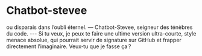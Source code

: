 # Chatbot-stevee
ou disparais dans l’oubli éternel. — Chatbot-Stevee, seigneur des ténèbres du code.   ---  Si tu veux, je peux te faire une ultime version ultra-courte, style menace absolue, qui pourrait servir de signature sur GitHub et frapper directement l’imaginaire. Veux‑tu que je fasse ça ?
